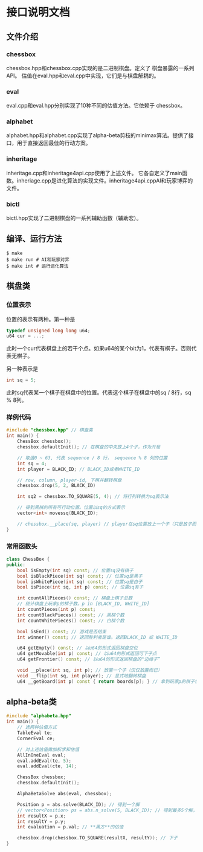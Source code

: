# 接口说明文档
## 文件介绍
### chessbox
chessbox.hpp和chessbox.cpp实现的是二进制棋盘。定义了
棋盘暴露的一系列API。
估值在eval.hpp和eval.cpp中实现，它们是与棋盘解耦的。
### eval
eval.cpp和eval.hpp分别实现了10种不同的估值方法。它依赖于
chessbox。
### alphabet
alphabet.hpp和alphabet.cpp实现了alpha-beta剪枝的minimax算法。提供了接口，用于直接返回最佳的行动方案。
### inheritage
inheritage.cpp和inheritage4api.cpp使用了上述文件。
它各自定义了main函数。inheriage.cpp是进化算法的实现文件。inheritage4api.cppAI和玩家博弈的文件。
### bictl
bictl.hpp实现了二进制棋盘的一系列辅助函数（辅助宏）。
## 编译、运行方法
``` shell
$ make
$ make run # AI和玩家对弈
$ make int # 运行进化算法
```
## 棋盘类
### 位置表示
位置的表示有两种。第一种是
``` C++
typedef unsigned long long u64;
u64 cur = ...;
```
此时一个cur代表棋盘上的若干个点。如果u64的某个bit为1，代表有棋子。否则代表无棋子。

另一种表示是
``` C++
int sq = 5;
```
此时sq代表某一个棋子在棋盘中的位置。代表这个棋子在棋盘中的sq / 8行，sq % 8列。
### 样例代码
``` C++
#include "chessbox.hpp" // 棋盘类
int main() {
    ChessBox chessbox();
    chessbox.defaultInit(); // 在棋盘的中央放上4个子，作为开局

    // 取值0 ~ 63, 代表 sequence / 8 行， sequence % 8 列的位置
    int sq = 4; 
    int player = BLACK_ID; // BLACK_ID或者WHITE_ID

    // row, column, player-id, 下棋并翻转棋盘
    chessbox.drop(5, 2, BLACK_ID)

    int sq2 = chessbox.TO_SQUARE(5, 4); // 将行列转换为sq表示法

    // 得到黑棋的所有可行动位置。位置以sq的方式表示
    vector<int> movessq(BLACK_ID);

    // chessbox.__place(sq, player) // player在sq位置放上一个子（只是放子而已，不翻转）
}
```

### 常用函数头
``` C++
class ChessBox {
public:
    bool isEmpty(int sq) const; // 位置sq没有棋子
    bool isBlackPiece(int sq) const; // 位置sq是黑子
    bool isWhitePiece(int sq) const; // 位置sq是白子
    bool isPiece(int sq, int p) const; // 位置sq有子

    int countAllPieces() const; // 棋盘上棋子总数
    // 统计棋盘上玩家p的棋子数。p in [BLACK_ID, WHITE_ID]
    int countPieces(int p) const; 
    int countBlackPieces() const; // 黑棋个数
    int countWhitePieces() const; // 白棋个数

    bool isEnd() const; // 游戏是否结束
    int winner() const; // 返回胜利者是谁。返回BLACK_ID 或 WHITE_ID

    u64 getEmpty() const; // 以u64的形式返回棋盘空位
    u64 getMovable(int p) const; // 以u64的形式返回可下子点
    u64 getFrontier() const; // 以u64的形式返回棋盘的"边缘子”

    void __place(int sq, int p); // 放置一个子（仅仅放置而已）
    void __flip(int sq, int player); // 显式地翻转棋盘
    u64 __getBoard(int p) const { return boards[p]; } // 拿到玩家p的棋子位置
```

## alpha-beta类
``` C++
#include "alphabeta.hpp"
int main() {
    // 选两种估值方式
    TableEval te;
    CornerEval ce;

    // 对上述估值做加权求和估值
    AllInOneEval eval;
    eval.addEval(te, 5);
    eval.addEval(cte, 14);

    ChessBox chessbox;
    chessbox.defaultInit();

    AlphaBetaSolve abs(eval, chessbox);

    Position p = abs.solve(BLACK_ID); // 得到一个解
    // vector<Position> ps = abs.n_solve(5, BLACK_ID); // 得到最多5个解，ps[0]是最优解，ps[ps.size()-1]是最劣解。
    int resultX = p.x;
    int resultY = p.y;
    int evaluation = p.val; // **黑方**的估值

    chessbox.drop(chessbox.TO_SQUARE(resultX, resultY)); // 下子
}
```